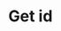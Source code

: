 # Get id


<api-endpoint openapi-path="./../localhost/localhost.yaml" endpoint="/items/:id" method="get"/>
